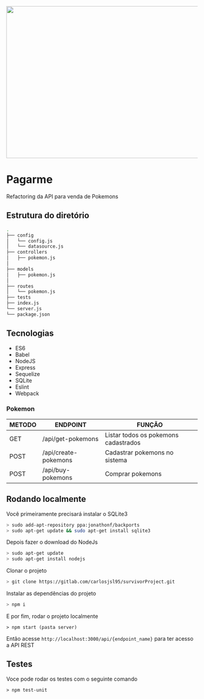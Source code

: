 <p align="center">
  <img src="https://pagamento-me.s3.amazonaws.com/wp-content/uploads/2014/05/pagar.me_.jpg" width="900" height="400"/>
</p>

# Pagarme 
Refactoring da API  para venda de Pokemons

## Estrutura do diretório
```sh
.
├── config
│	└── config.js
│	└── datasource.js
├── controllers
│   ├── pokemon.js
│    
├── models
│   ├── pokemon.js
│      
├── routes
│	└── pokemon.js
├── tests
├── index.js
└── server.js
└── package.json
```


## Tecnologias
- ES6
- Babel
- NodeJS
- Express
- Sequelize
- SQLite
- Eslint
- Webpack

### Pokemon
|      METODO      |     ENDPOINT              |        FUNÇÃO                                    
|------------------|---------------------------|-----------------------
| GET              | /api/get-pokemons         | Listar todos os pokemons cadastrados
| POST             | /api/create-pokemons      | Cadastrar pokemons no sistema
| POST             | /api/buy-pokemons         | Comprar pokemons




## Rodando localmente


Você primeiramente precisará instalar o SQLite3 

```sh
> sudo add-apt-repository ppa:jonathonf/backports
> sudo apt-get update && sudo apt-get install sqlite3
```

Depois fazer o download do NodeJs
```sh
> sudo apt-get update
> sudo apt-get install nodejs
```

Clonar o projeto
```sh
> git clone https://gitlab.com/carlosjsl95/survivorProject.git
```

Instalar as dependências do projeto
```sh
> npm i
```

E por fim, rodar o projeto localmente
```
> npm start (pasta server)
```

Então acesse `http://localhost:3000/api/{endpoint_name}` para ter acesso a API REST


## Testes
Voce pode rodar os testes com o seguinte comando
```
> npm test-unit
```
